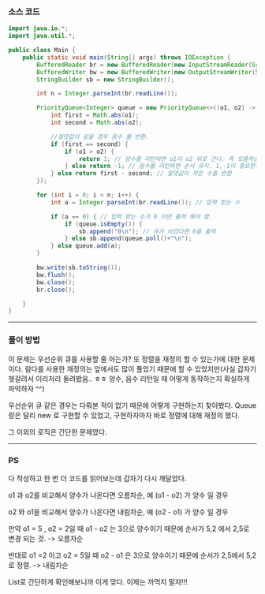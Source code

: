 ### 소스 코드
```java
import java.io.*;
import java.util.*;

public class Main {
    public static void main(String[] args) throws IOException {
        BufferedReader br = new BufferedReader(new InputStreamReader(System.in)); // 기본적으로 enter 를 경계로 인식한다.
        BufferedWriter bw = new BufferedWriter(new OutputStreamWriter(System.out));
        StringBuilder sb = new StringBuilder();

        int n = Integer.parseInt(br.readLine());

        PriorityQueue<Integer> queue = new PriorityQueue<>((o1, o2) -> { // 재정의. 이 부분은 다른 자료구조와 동일함.
            int first = Math.abs(o1);
            int second = Math.abs(o2);

            //절댓값이 같을 경우 음수 를 반환.
            if (first == second) {
                if (o1 > o2) {
                    return 1; // 양수를 리턴하면 o1이 o2 뒤로 간다. 즉 오름차순.(여기서만이다. o2 > o1 으로 해서 양수가 나온다면 내림차순이 되겠지)
                } else return -1; // 음수를 리턴하면 순서 유지. 1,-1이 중요한게 아닌 양수, 음수가 중요
            } else return first - second; // 절댓값이 작은 수를 반환
        });

        for (int i = 0; i < n; i++) {
            int a = Integer.parseInt(br.readLine()); // 입력 받는 수

            if (a == 0) { // 입력 받는 수가 0 이면 출력 해야 함.
                if (queue.isEmpty()) {
                    sb.append("0\n"); // 큐가 비었다면 0을 출력
                } else sb.append(queue.poll()+"\n");
            } else queue.add(a);
        }

        bw.write(sb.toString());
        bw.flush();
        bw.close();
        br.close();

    }
}
```

---

### 풀이 방법

이 문제는 우선순위 큐를 사용할 줄 아는가? 또 정렬을 재정의 할 수 있는가에 대한 문제이다. 람다를 사용한 재정의는 앞에서도 많이 풀었기 때문에 할 수 있었지만(사실 갑자기 헷갈려서 이리저리 돌려봤음.. ㅎㅎ 양수, 음수 리턴일 때 어떻게 동작하는지 확실하게 파악하자 ^^)

우선순위 큐 같은 경우는 다뤄본 적이 없기 때문에 어떻게 구현하는지 찾아봤다. Queue 랑은 달리 new 로 구현할 수 있었고, 구현하자마자 바로 정렬에 대해 재정의 했다.

그 이외의 로직은 간단한 문제였다.

---
### PS
다 작성하고 한 번 더 코드를 읽어보는데 갑자기 다시 깨달았다.

o1 과 o2를 비교해서 양수가 나온다면 오름차순, 예 (o1 - o2) 가 양수 일 경우

o2 와 o1을 비교해서 양수가 나온다면 내림차순, 예 (o2 - o1) 가 양수 일 경우

만약 o1 = 5 , o2 = 2일 때 o1 - o2 는 3으로 양수이기 때문에 순서가 5,2 에서 2,5로 변경 되는 것. -> 오름차순

반대로 o1 =2 이고 o2 = 5일 때 o2 - o1 은 3으로 양수이기 때문에 순서가 2,5에서 5,2로 정렬. -> 내림차순

List로 간단하게 확인해보니까 이게 맞다. 이제는 까먹지 말자!!!
